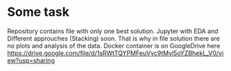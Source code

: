 # Some task
Repository contains file with only one best solution. Jupyter with EDA and Different approuches (Stacking) soon. That is why in file solution there are no plots and analysis of the data.
Docker container is on GoogleDrive here https://drive.google.com/file/d/1sRWtTQYPMFeuVyc9tMvl5oYZBhekL_V0/view?usp=sharing
